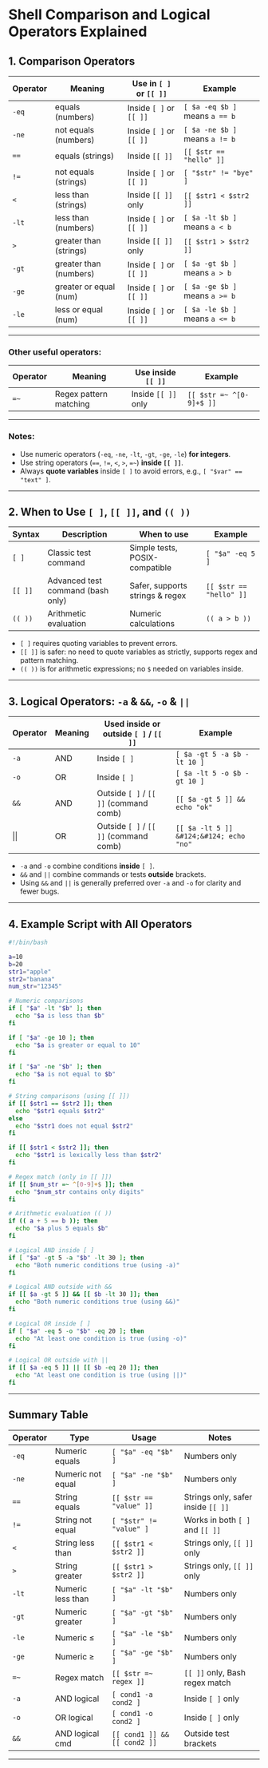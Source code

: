 # Shell Comparison and Logical Operators Explained

## 1. Comparison Operators

| Operator | Meaning               | Use in `[ ]` or `[[ ]]`           | Example                         |
|----------|-----------------------|----------------------------------|--------------------------------|
| `-eq`    | equals (numbers)      | Inside `[ ]` or `[[ ]]`          | `[ $a -eq $b ]` means `a == b` |
| `-ne`    | not equals (numbers)  | Inside `[ ]` or `[[ ]]`          | `[ $a -ne $b ]` means `a != b` |
| `==`     | equals (strings)      | Inside `[[ ]]`                   | `[[ $str == "hello" ]]`        |
| `!=`     | not equals (strings)  | Inside `[ ]` or `[[ ]]`          | `[ "$str" != "bye" ]`          |
| `<`      | less than (strings)   | Inside `[[ ]]` only              | `[[ $str1 < $str2 ]]`          |
| `-lt`    | less than (numbers)   | Inside `[ ]` or `[[ ]]`          | `[ $a -lt $b ]` means `a < b`  |
| `>`      | greater than (strings)| Inside `[[ ]]` only              | `[[ $str1 > $str2 ]]`          |
| `-gt`    | greater than (numbers)| Inside `[ ]` or `[[ ]]`          | `[ $a -gt $b ]` means `a > b`  |
| `-ge`    | greater or equal (num)| Inside `[ ]` or `[[ ]]`          | `[ $a -ge $b ]` means `a >= b` |
| `-le`    | less or equal (num)   | Inside `[ ]` or `[[ ]]`          | `[ $a -le $b ]` means `a <= b` |

---

### Other useful operators:

| Operator | Meaning                       | Use inside `[[ ]]`         | Example                         |
|----------|-------------------------------|----------------------------|--------------------------------|
| `=~`     | Regex pattern matching         | Inside `[[ ]]` only        | `[[ $str =~ ^[0-9]+$ ]]`       |

---

### Notes:

- Use numeric operators (`-eq`, `-ne`, `-lt`, `-gt`, `-ge`, `-le`) **for integers**.
- Use string operators (`==`, `!=`, `<`, `>`, `=~`) **inside `[[ ]]`**.
- Always **quote variables** inside `[ ]` to avoid errors, e.g., `[ "$var" == "text" ]`.

---

## 2. When to Use `[ ]`, `[[ ]]`, and `(( ))`

| Syntax   | Description                          | When to use                       | Example                         |
|----------|------------------------------------|---------------------------------|--------------------------------|
| `[ ]`    | Classic test command                | Simple tests, POSIX-compatible   | `[ "$a" -eq 5 ]`               |
| `[[ ]]`  | Advanced test command (bash only)  | Safer, supports strings & regex | `[[ $str == "hello" ]]`        |
| `(( ))`  | Arithmetic evaluation               | Numeric calculations             | `(( a > b ))`                  |

- `[ ]` requires quoting variables to prevent errors.
- `[[ ]]` is safer: no need to quote variables as strictly, supports regex and pattern matching.
- `(( ))` is for arithmetic expressions; no `$` needed on variables inside.

---

## 3. Logical Operators: `-a` & `&&`, `-o` & `||`

| Operator | Meaning      | Used inside or outside `[ ]` / `[[ ]]` | Example                                  |
|----------|--------------|----------------------------------------|-----------------------------------------|
| `-a`     | AND          | Inside `[ ]`                           | `[ $a -gt 5 -a $b -lt 10 ]`             |
| `-o`     | OR           | Inside `[ ]`                           | `[ $a -lt 5 -o $b -gt 10 ]`             |
| `&&`     | AND          | Outside `[ ]` / `[[ ]]` (command comb) | `[[ $a -gt 5 ]] && echo "ok"`            |
| &#124;&#124; | OR        | Outside `[ ]` / `[[ ]]` (command comb) | `[[ $a -lt 5 ]] &#124;&#124; echo "no"` |


- `-a` and `-o` combine conditions **inside** `[ ]`.
- `&&` and `||` combine commands or tests **outside** brackets.
- Using `&&` and `||` is generally preferred over `-a` and `-o` for clarity and fewer bugs.

---

## 4. Example Script with All Operators

```bash
#!/bin/bash

a=10
b=20
str1="apple"
str2="banana"
num_str="12345"

# Numeric comparisons
if [ "$a" -lt "$b" ]; then
  echo "$a is less than $b"
fi

if [ "$a" -ge 10 ]; then
  echo "$a is greater or equal to 10"
fi

if [ "$a" -ne "$b" ]; then
  echo "$a is not equal to $b"
fi

# String comparisons (using [[ ]])
if [[ $str1 == $str2 ]]; then
  echo "$str1 equals $str2"
else
  echo "$str1 does not equal $str2"
fi

if [[ $str1 < $str2 ]]; then
  echo "$str1 is lexically less than $str2"
fi

# Regex match (only in [[ ]])
if [[ $num_str =~ ^[0-9]+$ ]]; then
  echo "$num_str contains only digits"
fi

# Arithmetic evaluation (( ))
if (( a + 5 == b )); then
  echo "$a plus 5 equals $b"
fi

# Logical AND inside [ ]
if [ "$a" -gt 5 -a "$b" -lt 30 ]; then
  echo "Both numeric conditions true (using -a)"
fi

# Logical AND outside with &&
if [[ $a -gt 5 ]] && [[ $b -lt 30 ]]; then
  echo "Both numeric conditions true (using &&)"
fi

# Logical OR inside [ ]
if [ "$a" -eq 5 -o "$b" -eq 20 ]; then
  echo "At least one condition is true (using -o)"
fi

# Logical OR outside with ||
if [[ $a -eq 5 ]] || [[ $b -eq 20 ]]; then
  echo "At least one condition is true (using ||)"
fi
````

---

## Summary Table

| Operator | Type              | Usage                        | Notes                          |
| -------- | ----------------- | ---------------------------- | ------------------------------ |
| `-eq`    | Numeric equals    | `[ "$a" -eq "$b" ]`          | Numbers only                   |
| `-ne`    | Numeric not equal | `[ "$a" -ne "$b" ]`          | Numbers only                   |
| `==`     | String equals     | `[[ $str == "value" ]]`      | Strings only, safer inside `[[ ]]` |
| `!=`     | String not equal  | `[ "$str" != "value" ]`      | Works in both `[ ]` and `[[ ]]`|
| `<`      | String less than  | `[[ $str1 < $str2 ]]`        | Strings only, `[[ ]]` only     |
| `>`      | String greater    | `[[ $str1 > $str2 ]]`        | Strings only, `[[ ]]` only     |
| `-lt`    | Numeric less than | `[ "$a" -lt "$b" ]`          | Numbers only                   |
| `-gt`    | Numeric greater   | `[ "$a" -gt "$b" ]`          | Numbers only                   |
| `-le`    | Numeric ≤         | `[ "$a" -le "$b" ]`          | Numbers only                   |
| `-ge`    | Numeric ≥         | `[ "$a" -ge "$b" ]`          | Numbers only                   |
| `=~`     | Regex match       | `[[ $str =~ regex ]]`        | `[[ ]]` only, Bash regex match |
| `-a`     | AND logical       | `[ cond1 -a cond2 ]`         | Inside `[ ]` only              |
| `-o`     | OR logical        | `[ cond1 -o cond2 ]`         | Inside `[ ]` only              |
| `&&`     | AND logical cmd   | `[[ cond1 ]] && [[ cond2 ]]` | Outside test brackets          |


---


